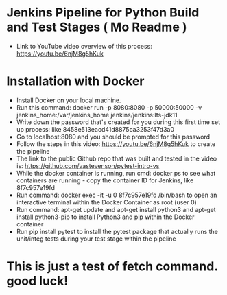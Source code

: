 # Jenkins Pipeline for Python Build and Test Stages ( Mo Readme )
- Link to YouTube video overview of this process: https://youtu.be/6njM8g5hKuk
# Installation with Docker
- Install Docker on your local machine.
- Run this command: docker run -p 8080:8080 -p 50000:50000 -v jenkins_home:/var/jenkins_home jenkins/jenkins:lts-jdk11
- Write down the password that's created for you during this first time set up process: like 8458e513eacd41d8875ca3253f47d3a0
- Go to localhost:8080 and you should be prompted for this password
- Follow the steps in this video: https://youtu.be/6njM8g5hKuk to create the pipeline
- The link to the public Github repo that was built and tested in the video is: https://github.com/vastevenson/pytest-intro-vs
- While the docker container is running, run cmd: docker ps to see what containers are running - copy the container ID for Jenkins, like 8f7c957e19fd
- Run command: docker exec -it -u 0 8f7c957e19fd /bin/bash to open an interactive terminal within the Docker Container as root (user 0)
- Run command: apt-get update and apt-get install python3 and apt-get install python3-pip to install Python3 and pip within the Docker container
- Run pip install pytest to install the pytest package that actually runs the unit/integ tests during your test stage within the pipeline

# This is just a test of fetch command. good luck!